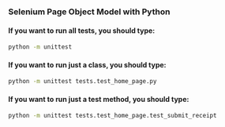 ### Selenium Page Object Model with Python 

#### If you want to run all tests, you should type: 
```sh
python -m unittest 
```

#### If you want to run just a class, you should type: 
```sh
python -m unittest tests.test_home_page.py
```

#### If you want to run just a test method, you should type: 
```sh
python -m unittest tests.test_home_page.test_submit_receipt
```
